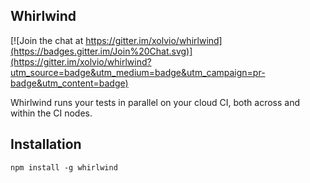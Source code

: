 Whirlwind
---------

[![Join the chat at https://gitter.im/xolvio/whirlwind](https://badges.gitter.im/Join%20Chat.svg)](https://gitter.im/xolvio/whirlwind?utm_source=badge&utm_medium=badge&utm_campaign=pr-badge&utm_content=badge)

Whirlwind runs your tests in parallel on your cloud CI, both across and within the CI nodes.

## Installation

`npm install -g whirlwind`

